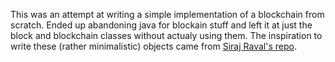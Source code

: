 This was an attempt at writing a simple implementation of a blockchain from scratch.
Ended up abandoning java for blockain stuff and left it at just the block and blockchain classes without actualy using them.
The inspiration to write these (rather minimalistic) objects came from [Siraj Raval's repo](https://github.com/llSourcell/The_Power_of_the_blockchain).
